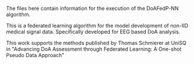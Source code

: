 The files here contain information for the execution of the DoAFedP-NN algorithm.

This is a federated learning algorithm for the model development of non-IID medical signal data.
Specifically developed for EEG based DoA analysis.

This work supports the methods published by Thomas Schmierer at UniSQ in "Advancing DoA Assessment through Federated Learning: A One-shot Pseudo Data Approach"
